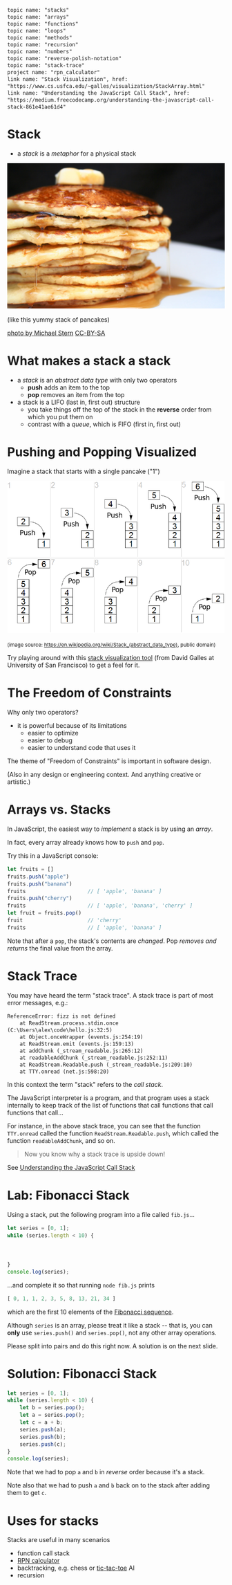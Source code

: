     topic name: "stacks"
    topic name: "arrays"
    topic name: "functions"
    topic name: "loops"
    topic name: "methods"
    topic name: "recursion"
    topic name: "numbers"
    topic name: "reverse-polish-notation"
    topic name: "stack-trace"
    project name: "rpn_calculator"
    link name: "Stack Visualization", href: "https://www.cs.usfca.edu/~galles/visualization/StackArray.html"
    link name: "Understanding the JavaScript Call Stack", href: "https://medium.freecodecamp.org/understanding-the-javascript-call-stack-861e41ae61d4"

# Stack

* a *stack* is a *metaphor* for a physical stack

![pancakes](../images/pancakes.jpg)

(like this yummy stack of pancakes)

[photo by Michael Stern](https://www.flickr.com/photos/68711844@N07/15638298618)
[CC-BY-SA](https://creativecommons.org/licenses/by-sa/2.0/)

# What makes a stack a stack

* a *stack* is an *abstract data type* with only two operators
    * **push** adds an item to the top
    * **pop** removes an item from the top
* a stack is a LIFO (last in, first out) structure
    * you take things off the top of the stack in the **reverse** order from which you put them on
    * contrast with a *queue*, which is FIFO (first in, first out)
    
# Pushing and Popping Visualized

Imagine a stack that starts with a single pancake ("1")

![stack](../images/stack.png) 

<small>(image source: <https://en.wikipedia.org/wiki/Stack_(abstract_data_type)>, public domain)</small>

Try playing around with this [stack visualization tool](https://www.cs.usfca.edu/~galles/visualization/StackArray.html) (from David Galles at University of San Francisco) to get a feel for it.

# The Freedom of Constraints

Why only two operators?

* it is powerful because of its limitations
    * easier to optimize 
    * easier to debug
    * easier to understand code that uses it

The theme of "Freedom of Constraints" is important in software design. 

(Also in any design or engineering context. And anything creative or artistic.)

# Arrays vs. Stacks

In JavaScript, the easiest way to *implement* a stack is by using an *array*.

In fact, every array already knows how to `push` and `pop`.

Try this in a JavaScript console:

```js
let fruits = []
fruits.push("apple")
fruits.push("banana")
fruits                    // [ 'apple', 'banana' ]
fruits.push("cherry")
fruits                    // [ 'apple', 'banana', 'cherry' ]
let fruit = fruits.pop()
fruit                     // 'cherry'
fruits                    // [ 'apple', 'banana' ]
```

Note that after a `pop`, the stack's contents are *changed*. Pop *removes and returns* the final value from the array.

# Stack Trace

You may have heard the term "stack trace". A stack trace is part of most error messages, e.g.:

```
ReferenceError: fizz is not defined
    at ReadStream.process.stdin.once (C:\Users\alex\code\hello.js:32:5)
    at Object.onceWrapper (events.js:254:19)
    at ReadStream.emit (events.js:159:13)
    at addChunk (_stream_readable.js:265:12)
    at readableAddChunk (_stream_readable.js:252:11)
    at ReadStream.Readable.push (_stream_readable.js:209:10)
    at TTY.onread (net.js:598:20)
```

In this context the term "stack" refers to the *call stack*.

The JavaScript interpreter is a program, and that program uses a stack internally to keep track of the list of functions that call functions that call functions that call...

For instance, in the above stack trace, you can see that the function `TTY.onread` called the function `ReadStream.Readable.push`, which called the function `readableAddChunk`, and so on.

> Now you know why a stack trace is upside down!

See [Understanding the JavaScript Call Stack](https://medium.freecodecamp.org/understanding-the-javascript-call-stack-861e41ae61d4)

# Lab: Fibonacci Stack

Using a stack, put the following program into a file called `fib.js`...

```js
let series = [0, 1];
while (series.length < 10) {



}
console.log(series);
```

...and complete it so that running `node fib.js` prints 

```js
[ 0, 1, 1, 2, 3, 5, 8, 13, 21, 34 ]
```

which are the first 10 elements of the [Fibonacci sequence](https://en.wikipedia.org/wiki/Fibonacci_number).

Although `series` is an array, please treat it like a stack -- that is, you can **only** use `series.push()` and `series.pop()`, not any other array operations.

Please split into pairs and do this right now. A solution is on the next slide.

# Solution: Fibonacci Stack

```js
let series = [0, 1];
while (series.length < 10) {
    let b = series.pop();
    let a = series.pop();
    let c = a + b;
    series.push(a);
    series.push(b);
    series.push(c);
}
console.log(series);
```

Note that we had to pop `a` and `b` in *reverse* order because it's a stack.

Note also that we had to push `a` and `b` back on to the stack after adding them to get `c`.

# Uses for stacks

Stacks are useful in many scenarios

* function call stack
* [RPN calculator](/projects/rpn_calculator)
* backtracking, e.g. chess or [tic-tac-toe](/projects/tic-tac-toe) AI
* recursion
